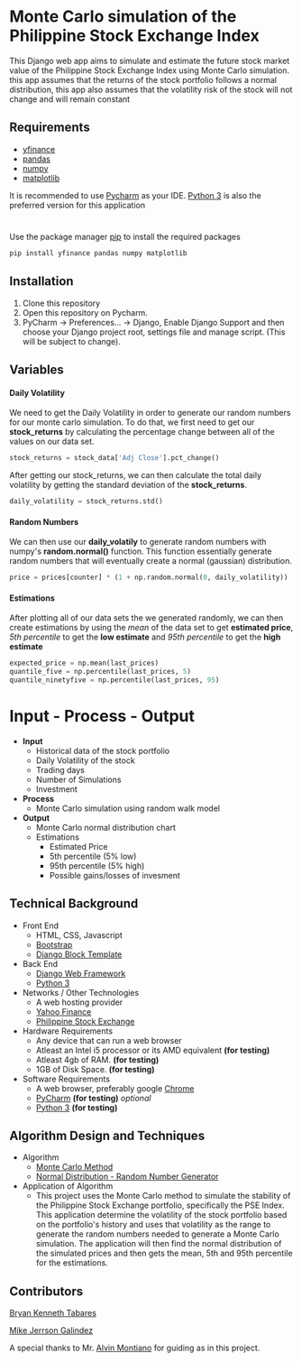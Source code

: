 # Monte Carlo simulation of the Philippine Stock Exchange Index

This Django web app aims to simulate and estimate the future stock market value of the Philippine Stock Exchange Index using Monte Carlo simulation. this app assumes that the returns of the stock portfolio follows a normal distribution, this app also assumes that the volatility risk of the stock will not change and will remain constant

## Requirements
* [yfinance](https://pypi.org/project/yfinance/)
* [pandas](https://pypi.org/project/pandas/)
* [numpy](https://numpy.org/)
* [matplotlib](https://matplotlib.org/)

It is recommended to use [Pycharm](https://www.jetbrains.com/pycharm/) as your IDE. [Python 3](https://www.python.org/downloads/) is also the preferred version for this application
#
Use the package manager [pip](https://pip.pypa.io/en/stable/) to install the required packages

```bash
pip install yfinance pandas numpy matplotlib
```
## Installation
1. Clone this repository
2. Open this repository on Pycharm.
3. PyCharm -> Preferences... -> Django, Enable Django Support and then choose your Django project root, settings file and manage script. (This will be subject to change).

## Variables
#### Daily Volatility
 We need to get the Daily Volatility in order to generate our random numbers for our monte carlo simulation. To do that, we first need to get our **stock_returns** by calculating the percentage change between all of the values on our data set.
```python
stock_returns = stock_data['Adj Close'].pct_change()
```
After getting our stock_returns, we can then calculate the total daily volatility by getting the standard deviation of the **stock_returns**.
```python
daily_volatility = stock_returns.std()
```
#### Random Numbers
We can then use our **daily_volatily** to generate random numbers with numpy's **random.normal()** function. This function essentially generate random numbers that will eventually create a normal (gaussian) distribution.
```python
price = prices[counter] * (1 + np.random.normal(0, daily_volatility))
```
#### Estimations
After plotting all of our data sets the we generated randomly, we can then create estimations by using the *mean* of the data set to get **estimated price**, *5th percentile* to get the **low estimate** and *95th percentile* to get the **high estimate**
```python
expected_price = np.mean(last_prices)
quantile_five = np.percentile(last_prices, 5)
quantile_ninetyfive = np.percentile(last_prices, 95)
```
# Input - Process - Output
* **Input**
  * Historical data of the stock portfolio
  * Daily Volatility of the stock
  * Trading days
  * Number of Simulations
  * Investment
* **Process**
  * Monte Carlo simulation using random walk model
* **Output**
   * Monte Carlo normal distribution chart
   * Estimations
     - Estimated Price
     - 5th percentile (5% low)
     - 95th percentile (5% high)
     - Possible gains/losses of invesment

## Technical Background
* Front End
  * HTML, CSS, Javascript
  * [Bootstrap](https://getbootstrap.com/)
  * [Django Block Template](https://docs.djangoproject.com/en/4.0/ref/templates/language/)
* Back End
  * [Django Web Framework](https://www.djangoproject.com/)
  * [Python 3](https://www.python.org/downloads/)
* Networks / Other Technologies
  * A web hosting provider
  * [Yahoo Finance](https://finance.yahoo.com/)
  * [Philippine Stock Exchange](https://www.pse.com.ph/)
* Hardware Requirements
  * Any device that can run a web browser
  * Atleast an Intel i5 processor or its AMD equivalent **(for testing)**
  * Atleast 4gb of RAM. **(for testing)**
  * 1GB of Disk Space. **(for testing)**
* Software Requirements
  * A web browser, preferably google [Chrome](https://www.google.com/intl/en_ph/chrome/)
  * [PyCharm](https://www.jetbrains.com/pycharm/)  **(for testing)** *optional*
  * [Python 3](https://www.python.org/downloads/) **(for testing)** 

## Algorithm Design and Techniques	
* Algorithm
  * [Monte Carlo Method](https://www.investopedia.com/terms/m/montecarlosimulation.asp)
  * [Normal Distribution - Random Number Generator](https://numpy.org/doc/stable/reference/random/generated/numpy.random.normal.html)
* Application of Algorithm	
  * This project uses the Monte Carlo method to simulate the stability of the Philippine Stock Exchange portfolio, specifically the PSE Index. This application determine the volatility of the stock portfolio based on the portfolio's history and uses that volatility as the range to generate the random numbers needed to generate a Monte Carlo simulation. The application will then find the normal distribution of the simulated prices
and then gets the mean, 5th and 95th percentile for the estimations.

## Contributors
[Bryan Kenneth Tabares](https://github.com/abaddon431/)

[Mike Jerrson Galindez](https://github.com/miker-bice/)

A special thanks to Mr. [Alvin Montiano](https://github.com/ALVIN0109/) for guiding as in this project.
